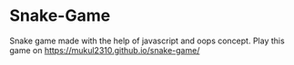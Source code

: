 # Snake-Game
Snake game made with the help of javascript and oops concept.
Play this game on https://mukul2310.github.io/snake-game/
